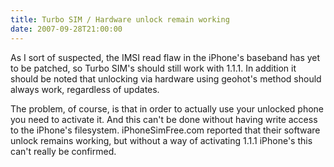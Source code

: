 ```yaml
---
title: Turbo SIM / Hardware unlock remain working
date: 2007-09-28T21:00:00
---
```


As I sort of suspected, the IMSI read flaw in the iPhone's baseband has
yet to be patched, so Turbo SIM's should still work with 1.1.1. In
addition it should be noted that unlocking via hardware using geohot's
method should always work, regardless of updates.

The problem, of course, is that in order to actually use your unlocked
phone you need to activate it. And this can't be done without having
write access to the iPhone's filesystem. iPhoneSimFree.com reported that
their software unlock remains working, but without a way of activating
1.1.1 iPhone's this can't really be confirmed.
